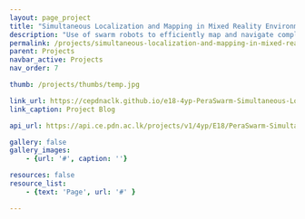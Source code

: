 ```yaml
---
layout: page_project
title: "Simultaneous Localization and Mapping in Mixed Reality Environment"
description: "Use of swarm robots to efficiently map and navigate complex environments"
permalink: /projects/simultaneous-localization-and-mapping-in-mixed-reality-environment/
parent: Projects
navbar_active: Projects
nav_order: 7

thumb: /projects/thumbs/temp.jpg

link_url: https://cepdnaclk.github.io/e18-4yp-PeraSwarm-Simultaneous-Localization-and-Mapping-in-Mixed-Reality-Environment
link_caption: Project Blog

api_url: https://api.ce.pdn.ac.lk/projects/v1/4yp/E18/PeraSwarm-Simultaneous-Localization-and-Mapping-in-Mixed-Reality-Environment/

gallery: false
gallery_images:
    - {url: '#', caption: ''}

resources: false
resource_list:
    - {text: 'Page', url: '#' }

---
```

